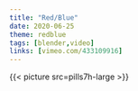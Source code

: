```yaml
---
title: "Red/Blue"
date: 2020-06-25
theme: redblue
tags: [blender,video]
links: [vimeo.com/433109916]
---
```

{{< picture src=pills7h-large >}}
<!-- {{< background-video pills-7.mp4 autoplay false true >}} -->
<!-- {{< background-vimeo 433109916 >}} -->
<!-- {{< background-image "pills-7h.webp" >}} -->
